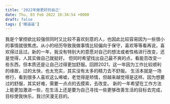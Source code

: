 ```yaml
---
title: '2022年做更好的自己'
date: Thu, 03 Feb 2022 18:34:54 +0000
draft: false
tags: ['瞎逼逼']
---
```


我是个掌控欲比较强但同时又比较不喜欢刻意的人，也因此比较容易因为一些很小的事情就很焦虑。从小的经历导致我做事情比较偏向于保守，喜欢等等看再说，喜欢得过且过。新的一年，我没有特别大的意愿对自己的想法或者性格进行改变，还是觉得，人其实做自己就挺好。 但同时希望找出自己最不爽的点，看能否改变一些东西，但本质还是让自己过得更加舒服。回顾2021，这一年因为工作比较顺利的缘故，过的太快，也太充实，其实没有太多的精力去不舒服。 生活本就是一场修行，看到很多人喜欢这么唏嘘，老觉得是矫情，但越来越觉得是这样。因为想要过的舒服，其实好难，需要一点点的去摸索，去改变。 新的一年希望在工作方法上能更加激进一些，在生活上还是要为自己寻找一些更够改善生活的目标去完成，目标使我快乐，我讨厌漫无目的。